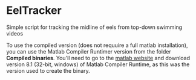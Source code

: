 # EelTracker
Simple script for tracking the midline of eels from top-down swimming videos

To use the compiled version (does not requuire a full matlab installation), you can use the Matlab Compiler Runtimer version from the folder **Compiled binaries**.  You'll need to go to the [matlab website](https://www.mathworks.com/products/compiler/mcr.html) and download version 8.1 (32-bit, windows) of Matlab Compiler Runtime, as this was the version used to create the binary.
